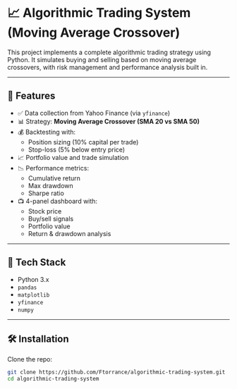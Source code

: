 # 📈 Algorithmic Trading System (Moving Average Crossover)

This project implements a complete algorithmic trading strategy using Python. It simulates buying and selling based on moving average crossovers, with risk management and performance analysis built in.

---

## 🚀 Features

- ✅ Data collection from Yahoo Finance (via `yfinance`)
- 📊 Strategy: **Moving Average Crossover (SMA 20 vs SMA 50)**
- 💰 Backtesting with:
  - Position sizing (10% capital per trade)
  - Stop-loss (5% below entry price)
- 📈 Portfolio value and trade simulation
- 📉 Performance metrics:
  - Cumulative return
  - Max drawdown
  - Sharpe ratio
- 📺 4-panel dashboard with:
  - Stock price
  - Buy/sell signals
  - Portfolio value
  - Return & drawdown analysis

---

## 🧰 Tech Stack

- Python 3.x
- `pandas`
- `matplotlib`
- `yfinance`
- `numpy`

---

## 🛠️ Installation

Clone the repo:

```bash
git clone https://github.com/Ftorrance/algorithmic-trading-system.git
cd algorithmic-trading-system
